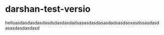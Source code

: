 # darshan-test-versio

helloasdasdasdasdasdsdasdasdadsasasdasdasasdadsasdasxasdssasdasdasasdasdasdasd